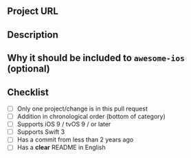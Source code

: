 <!--- Provide a general summary of your changes in the Title above -->

## Project URL
<!--- The project URL -->

## Description
<!--- Describe your changes in detail -->
 
## Why it should be included to `awesome-ios` (optional)

## Checklist
<!--- Go over all the following points, and put an `x` in all the boxes that apply. -->
<!--- If you're unsure about any of these, don't hesitate to ask. We're here to help! -->
- [ ] Only one project/change is in this pull request
- [ ] Addition in chronological order (bottom of category)
- [ ] Supports iOS 9 / tvOS 9 / or later
- [ ] Supports Swift 3
- [ ] Has a commit from less than 2 years ago
- [ ] Has a **clear** README in English
